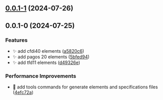 ## [0.0.1-1](https://github.com/nodecfdi/cfdi-elements/compare/v0.0.1-0...v0.0.1-1) (2024-07-26)
## 0.0.1-0 (2024-07-25)

### Features

* :sparkles: add cfdi40 elements ([a5820c6](https://github.com/nodecfdi/cfdi-elements/commit/a5820c603353f0c6fbf5edbb3bc408717c85bbf3))
* :sparkles: add pagos 20 elements ([5bfed94](https://github.com/nodecfdi/cfdi-elements/commit/5bfed94d2a8b1fe643840cac5a4086e59194d6f4))
* :sparkles: add tfd11 elements ([d49326e](https://github.com/nodecfdi/cfdi-elements/commit/d49326ea163e582b375c22013ea27a45a43add9d))

### Performance Improvements

* :hammer: add tools commands for generate elements and specifications files ([4efc72a](https://github.com/nodecfdi/cfdi-elements/commit/4efc72a7e303be1c9435d0b64293eaa3d4e29e70))
